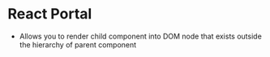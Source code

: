# React Portal
- Allows you to render child component into DOM node that exists outside the hierarchy of parent component 